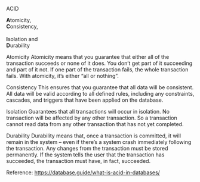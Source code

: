 ACID 

<b>A</b>tomicity,<br> 
<b>C</b>onsistency,<br>  
<b>I</b>solation and<br> 
<b>D</b>urability  

Atomicity Atomicity means that you guarantee that either all of the transaction succeeds or none of it does. You don’t get part of it succeeding and part of it not. If one part of the transaction fails, the whole transaction fails. With atomicity, it’s either “all or nothing”.

Consistency This ensures that you guarantee that all data will be consistent. All data will be valid according to all defined rules, including any constraints, cascades, and triggers that have been applied on the database.

Isolation Guarantees that all transactions will occur in isolation. No transaction will be affected by any other transaction. So a transaction cannot read data from any other transaction that has not yet completed.

Durability Durability means that, once a transaction is committed, it will remain in the system – even if there’s a system crash immediately following the transaction. Any changes from the transaction must be stored permanently. If the system tells the user that the transaction has succeeded, the transaction must have, in fact, succeeded.

Reference: https://database.guide/what-is-acid-in-databases/
